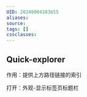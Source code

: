```yaml
---
UID: 20240904103655
aliases: 
source: 
tags: []
cssclasses:
---
```

## Quick-explorer
作用：提供上方路径链接的索引

打开：外观-显示标签页标题栏